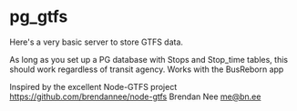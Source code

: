 # pg_gtfs

Here's a very basic server to store GTFS data. 

As long as you set up a PG database with Stops and Stop_time tables, this should work regardless of transit agency. 
Works with the BusReborn app

Inspired by the excellent Node-GTFS project 
https://github.com/brendannee/node-gtfs
Brendan Nee me@bn.ee
